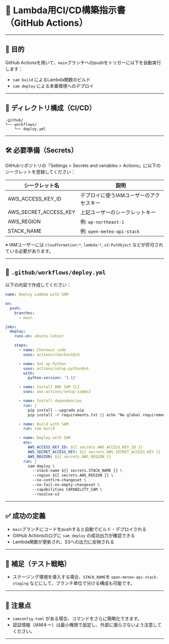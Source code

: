 # 🚀 Lambda用CI/CD構築指示書（GitHub Actions）

---

## 🎯 目的

GitHub Actionsを用いて、`main`ブランチへのpushをトリガーに以下を自動実行します：

- `sam build` によるLambda関数のビルド  
- `sam deploy` による本番環境へのデプロイ

---

## 📁 ディレクトリ構成（CI/CD）

```
.github/
└── workflows/
    └── deploy.yml
```

---

## 🛠 必要準備（Secrets）

GitHubリポジトリの「Settings > Secrets and variables > Actions」に以下のシークレットを登録してください：

| シークレット名 | 説明 |
|----------------|------|
| AWS_ACCESS_KEY_ID | デプロイに使うIAMユーザーのアクセスキー |
| AWS_SECRET_ACCESS_KEY | 上記ユーザーのシークレットキー |
| AWS_REGION | 例: `ap-northeast-1` |
| STACK_NAME | 例: `open-meteo-api-stack` |

※ IAMユーザーには `cloudformation:*`, `lambda:*`, `s3:PutObject` などが許可されている必要があります。

---

## 📄 `.github/workflows/deploy.yml`

以下の内容で作成してください：

```yaml
name: Deploy Lambda with SAM

on:
  push:
    branches:
      - main

jobs:
  deploy:
    runs-on: ubuntu-latest

    steps:
      - name: Checkout code
        uses: actions/checkout@v3

      - name: Set up Python
        uses: actions/setup-python@v4
        with:
          python-version: '3.11'

      - name: Install AWS SAM CLI
        uses: aws-actions/setup-sam@v2

      - name: Install dependencies
        run: |
          pip install --upgrade pip
          pip install -r requirements.txt || echo "No global requirements"

      - name: Build with SAM
        run: sam build

      - name: Deploy with SAM
        env:
          AWS_ACCESS_KEY_ID: ${{ secrets.AWS_ACCESS_KEY_ID }}
          AWS_SECRET_ACCESS_KEY: ${{ secrets.AWS_SECRET_ACCESS_KEY }}
          AWS_REGION: ${{ secrets.AWS_REGION }}
        run: |
          sam deploy \
            --stack-name ${{ secrets.STACK_NAME }} \
            --region ${{ secrets.AWS_REGION }} \
            --no-confirm-changeset \
            --no-fail-on-empty-changeset \
            --capabilities CAPABILITY_IAM \
            --resolve-s3
```

---

## ✅ 成功の定義

- `main`ブランチにコードをpushすると自動でビルド・デプロイされる  
- GitHub Actionsのログに `sam deploy` の成功出力が確認できる  
- Lambda関数が更新され、S3への出力に反映される  

---

## 🧪 補足（テスト戦略）

- ステージング環境を導入する場合、`STACK_NAME`を `open-meteo-api-stack-staging` などにして、ブランチ単位で分ける構成も可能です。

---

## 📜 注意点

- `samconfig.toml` がある場合、コマンドをさらに簡略化できます。  
- 認証情報（IAMキー）は最小権限で設定し、外部に漏らさないよう注意してください。

---
